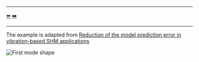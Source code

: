 ***
[⬅️](../001/README.md "Previous example")
[➡️](../003/README.md "Next example")
***

The example is adapted from [Reduction of the model prediction error in vibration-based SHM applications](https://doi.org/10.58286/29603)

![First mode shape](mode_01.gif)
